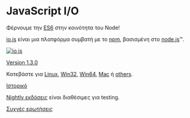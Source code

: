 # JavaScript I/O

Φέρνουμε την [ES6](es6.html) στην κοινότητα του Node!

[io.js](https://github.com/iojs/io.js) είναι μια πλατφόρμα συμβατή με το [npm](https://www.npmjs.org/),  βασισμένη στο [node.js](https://nodejs.org/)&#8482;.

[![io.js](../images/1.0.0.png)](https://iojs.org/dist/v1.3.0/)

[Version 1.3.0](https://iojs.org/dist/v1.3.0/)

Κατεβάστε για
[Linux](https://iojs.org/dist/v1.3.0/iojs-v1.3.0-linux-x64.tar.xz),
[Win32](https://iojs.org/dist/v1.3.0/iojs-v1.3.0-x86.msi),
[Win64](https://iojs.org/dist/v1.3.0/iojs-v1.3.0-x64.msi),
[Mac](https://iojs.org/dist/v1.3.0/iojs-v1.3.0.pkg) ή
[others](https://iojs.org/dist/v1.3.0/).


[Ιστορικό](https://github.com/iojs/io.js/blob/v1.x/CHANGELOG.md)

[Nightly εκδόσεις](https://iojs.org/download/nightly/) είναι διαθέσιμες για testing.

[Συχνές ερωτήσεις](/faq.html)
